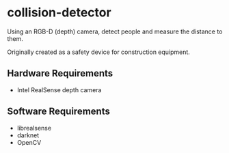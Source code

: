 # collision-detector
Using an RGB-D (depth) camera, detect people and measure the distance to them.

Originally created as a safety device for construction equipment.


## Hardware Requirements

* Intel RealSense depth camera

## Software Requirements

* librealsense
* darknet
* OpenCV


